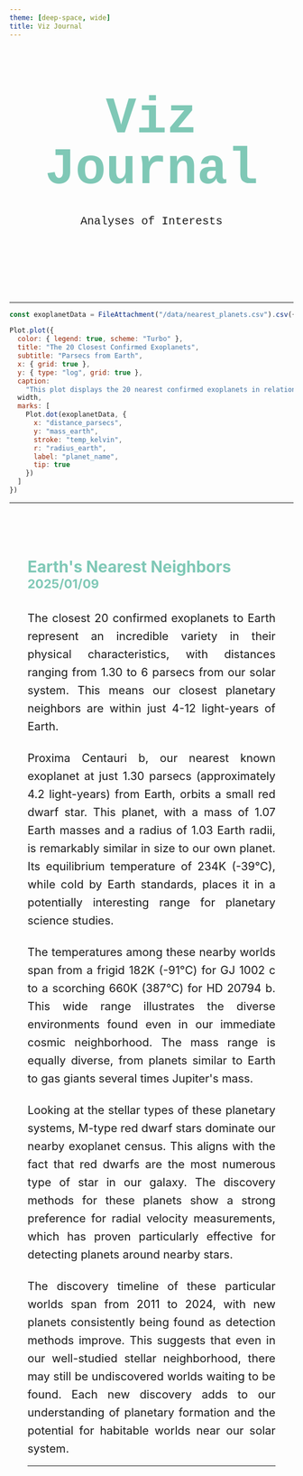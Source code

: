 ```yaml
---
theme: [deep-space, wide]
title: Viz Journal
---
```

<head>

</head>

<body>

  <div class="hero">
    <h1>Viz Journal</h1>
    <h2>Analyses of Interests</h2>
  </div>


---

```js
const exoplanetData = FileAttachment("/data/nearest_planets.csv").csv({typed: true})
```

```js
Plot.plot({
  color: { legend: true, scheme: "Turbo" },
  title: "The 20 Closest Confirmed Exoplanets",
  subtitle: "Parsecs from Earth",
  x: { grid: true },
  y: { type: "log", grid: true },
  caption:
    "This plot displays the 20 nearest confirmed exoplanets in relation to Earth. The distance shown is in parsecs (~3.26 light-years or 19 trillion miles). We visualize the exoplanets using their mass relative to Earth.",
  width,
  marks: [
    Plot.dot(exoplanetData, {
      x: "distance_parsecs",
      y: "mass_earth",
      stroke: "temp_kelvin",
      r: "radius_earth",
      label: "planet_name",
      tip: true
    })
  ]
})
```
---

<article class="chart-analysis">
<header>
<div>
<h3>Earth's Nearest Neighbors</h3>
<h4>2025/01/09</h4>
</div>
</header>

<p>
  The closest 20 confirmed exoplanets to Earth represent an incredible variety in their physical characteristics, with distances ranging from 1.30 to 6 parsecs from our solar system. This means our closest planetary neighbors are within just 4-12 light-years of Earth.
</p>
<p>
  Proxima Centauri b, our nearest known exoplanet at just 1.30 parsecs (approximately 4.2 light-years) from Earth, orbits a small red dwarf star. This planet, with a mass of 1.07 Earth masses and a radius of 1.03 Earth radii, is remarkably similar in size to our own planet. Its equilibrium temperature of 234K (-39°C), while cold by Earth standards, places it in a potentially interesting range for planetary science studies.
</p>
<p>
  The temperatures among these nearby worlds span from a frigid 182K (-91°C) for GJ 1002 c to a scorching 660K (387°C) for HD 20794 b. This wide range illustrates the diverse environments found even in our immediate cosmic neighborhood. The mass range is equally diverse, from planets similar to Earth to gas giants several times Jupiter's mass.
</p>
<p>
  Looking at the stellar types of these planetary systems, M-type red dwarf stars dominate our nearby exoplanet census. This aligns with the fact that red dwarfs are the most numerous type of star in our galaxy. The discovery methods for these planets show a strong preference for radial velocity measurements, which has proven particularly effective for detecting planets around nearby stars.
</p>
<p>
  The discovery timeline of these particular worlds span from 2011 to 2024, with new planets consistently being found as detection methods improve. This suggests that even in our well-studied stellar neighborhood, there may still be undiscovered worlds waiting to be found. Each new discovery adds to our understanding of planetary formation and the potential for habitable worlds near our solar system.
</p>

---


</article>

</body>

<style>

.hero {
  display: flex;
  flex-direction: column;
  align-items: center;
  font-family: Consolas, Menlo, Monaco, 'Courier New', monospace;
  margin: 4rem 0 8rem;
  text-wrap: balance;
  text-align: center;
}

.hero h1 {
  margin: 1rem 0;
  padding: 1rem 0;
  max-width: none;
  font-size: 14vw;
  font-weight: 900;
  line-height: 1;
  color: #7fc8b6;
}

.hero h2 {
  margin: 0;
  max-width: 34em;
  font-size: 20px;
  font-style: initial;
  font-weight: 500;
  line-height: 1.5;
  color: var(--theme-foreground-muted);
}

a[href] {
  color: #7fc8b6;
}

.chart-analysis {
  margin: 4rem auto;
  max-width: 90%;
  padding: 2rem;
  border-top: 1px solid var(--theme-foreground-muted);
}

.chart-analysis header {
  margin-bottom: 2rem;
}

.chart-analysis h3 {
  text-align: left;
  display: block;
  margin: 0;
  font-size: 28px;
  color: #7fc8b6;
}

.chart-analysis h4 {
  text-align: left;
  display: block;
  margin: 0;
  font-size: 22px;
  color: #7fc8b6;
}

.chart-analysis p {
  text-align: justify;
  margin: 1.5rem 0;
  font-size: 20px;
  text-wrap: balance;
  color: var(--theme-foreground-muted);
  line-height: 1.6;
  hyphens: auto;
}

.chart-analysis p:first-of-type {
  margin-top: 0;
}

.chart-analysis p:last-of-type {
  margin-bottom: 0;
}

@media (min-width: 640px) {
  .hero h1 {
    font-size: 90px;
  }
  
  .chart-analysis {
    max-width: 70ch;
  }
}

</style>
